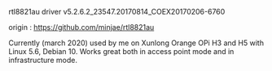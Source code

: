 rtl8821au driver v5.2.6.2_23547.20170814_COEX20170206-6760

origin : https://github.com/minjae/rtl8821au

Currently (march 2020) used by me on Xunlong Orange OPi H3 and H5 with Linux 5.6, Debian 10. Works great both in access point mode and in infrastructure mode.
